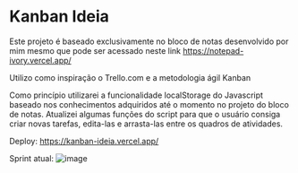 # Kanban Ideia

Este projeto é baseado exclusivamente no bloco de notas desenvolvido por mim mesmo que pode ser acessado neste link https://notepad-ivory.vercel.app/

Utilizo como inspiração o Trello.com e a metodologia ágil Kanban

Como princípio utilizarei a funcionalidade localStorage do Javascript baseado nos conhecimentos adquiridos até o momento no projeto do bloco de notas.
Atualizei algumas funções do script para que o usuário consiga criar novas tarefas, edita-las e arrasta-las entre os quadros de atividades.

Deploy:
https://kanban-ideia.vercel.app/

Sprint atual:
![image](https://user-images.githubusercontent.com/123047561/231937801-d531e9fe-23f4-454c-80cb-c6232324ee87.png)
